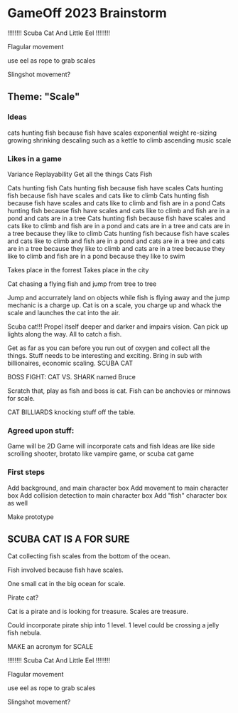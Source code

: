 # GameOff 2023 Brainstorm

!!!!!!!! Scuba Cat And Little Eel !!!!!!!!

Flagular movement

use eel as rope to grab scales

Slingshot movement?

## Theme: "Scale"

### Ideas

cats hunting fish because fish have scales
exponential
weight
re-sizing
growing
shrinking
descaling such as a kettle
to climb
ascending
music scale

### Likes in a game

Variance
Replayability
Get all the things
Cats
Fish

Cats hunting fish
Cats hunting fish because fish have scales
Cats hunting fish because fish have scales and cats like to climb
Cats hunting fish because fish have scales and cats like to climb and fish are in a pond
Cats hunting fish because fish have scales and cats like to climb and fish are in a pond and cats are in a tree
Cats hunting fish because fish have scales and cats like to climb and fish are in a pond and cats are in a tree and cats are in a tree because they like to climb
Cats hunting fish because fish have scales and cats like to climb and fish are in a pond and cats are in a tree and cats are in a tree because they like to climb and cats are in a tree because they like to climb and fish are in a pond because they like to swim

Takes place in the forrest
Takes place in the city

Cat chasing a flying fish and jump from tree to tree

Jump and accurrately land on objects while fish is flying away and the jump mechanic is a charge up.
Cat is on a scale, you charge up and whack the scale and launches the cat into the air.

Scuba cat!!!
Propel itself deeper and darker and impairs vision.
Can pick up lights along the way.
All to catch a fish.

Get as far as you can before you run out of oxygen and collect all the things.
Stuff needs to be interesting and exciting.
Bring in sub with billionaires, economic scaling.
SCUBA CAT

BOSS FIGHT: CAT VS. SHARK named Bruce

Scratch that, play as fish and boss is cat.
Fish can be anchovies or minnows for scale.

CAT BILLIARDS knocking stuff off the table.

### Agreed upon stuff:

Game will be 2D
Game will incorporate cats and fish
Ideas are like side scrolling shooter, brotato like vampire game, or scuba cat game

### First steps

Add background, and main character box
Add movement to main character box
Add collision detection to main character box
Add "fish" character box as well

Make prototype

## SCUBA CAT IS A FOR SURE

Cat collecting fish scales from the bottom of the ocean.

Fish involved because fish have scales.

One small cat in the big ocean for scale.

Pirate cat?

Cat is a pirate and is looking for treasure.
Scales are treasure.

Could incorporate pirate ship into 1 level.
1 level could be crossing a jelly fish nebula.

MAKE an acronym for SCALE

!!!!!!!! Scuba Cat And Little Eel !!!!!!!!

Flagular movement

use eel as rope to grab scales

Slingshot movement?
